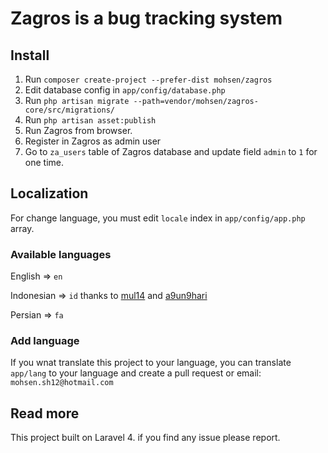 # Zagros is a bug tracking system

## Install
1. Run ```composer create-project --prefer-dist mohsen/zagros```
2. Edit database config in ```app/config/database.php```
3. Run ```php artisan migrate --path=vendor/mohsen/zagros-core/src/migrations/```
4. Run ```php artisan asset:publish```
4. Run Zagros from browser.
5. Register in Zagros as admin user
6. Go to ```za_users``` table of Zagros database and update field ```admin``` to ```1``` for one time.

## Localization
For change language, you must edit ```locale``` index in ```app/config/app.php``` array.

### Available languages
English    => ```en```

Indonesian => ```id``` thanks to [mul14](https://github.com/mul14) and [a9un9hari](https://github.com/a9un9hari)

Persian => ```fa```

### Add language
If you wnat translate this project to your language, you can translate ```app/lang``` to your language and create a pull request or email: ```mohsen.sh12@hotmail.com```

## Read more
This project built on Laravel 4. if you find any issue please report.
